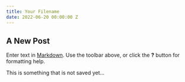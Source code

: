 ```yaml
---
title: Your Filename
date: 2022-06-20 00:00:00 Z
---
```


## A New Post

Enter text in [Markdown](http://daringfireball.net/projects/markdown/). Use the toolbar above, or click the **?** button for formatting help.

This is something that is not saved yet...